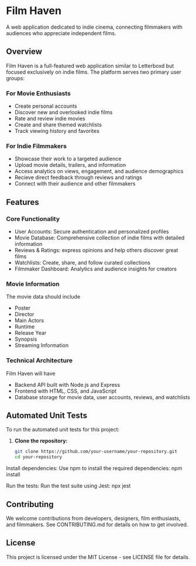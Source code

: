 # Film Haven
A web application dedicated to indie cinema, connecting filmmakers with audiences who appreciate independent films.

## Overview
Film Haven is a full-featured web application similar to Letterboxd but focused exclusively on indie films. The platform serves two primary user groups:

### For Movie Enthusiasts
- Create personal accounts
- Discover new and overlooked indie films
- Rate and review indie movies
- Create and share themed watchlists
- Track viewing history and favorites

### For Indie Filmmakers
- Showcase their work to a targeted audience
- Upload movie details, trailers, and information
- Access analytics on views, engagement, and audience demographics
- Recieve direct feedback through reviews and ratings
- Connect with their audience and other filmmakers

## Features

### Core Functionality
- User Accounts: Secure authentication and personalized profiles
- Movie Database: Comprehensive collection of indie films with detailed information
- Reviews & Ratings: express opinions and help others discover great films
- Watchlists: Create, share, and follow curated collections
- Filmmaker Dashboard: Analytics and audience insights for creators

### Movie Information
The movie data should include 
- Poster
- Director
- Main Actors
- Runtime
- Release Year
- Synopsis
- Streaming Information

### Technical Architecture 
Film Haven will have
- Backend API built with Node.js and Express
- Frontend with HTML, CSS, and JavaScript
- Database storage for movie data, user accounts, reviews, and watchlists



## Automated Unit Tests

To run the automated unit tests for this project:

1. **Clone the repository:**
   ```bash
   git clone https://github.com/your-username/your-repository.git
   cd your-repository

Install dependencies: Use npm to install the required dependencies:
npm install

Run the tests: Run the test suite using Jest:
npx jest




## Contributing
We welcome contributions from developers, designers, film enthusiasts, and filmmakers. See CONTRIBUTING.md for details on how to get involved.

## License
This project is licensed under the MIT License - see LICENSE file for details.
